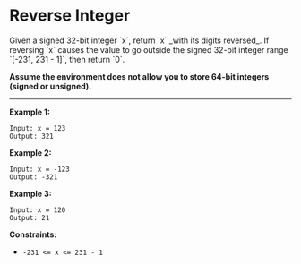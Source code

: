 <h1>Reverse Integer</h1>
Given a signed 32-bit integer `x`, return `x` _with its digits reversed_. If reversing `x` causes the value to go outside the signed 32-bit integer range `[-231, 231 - 1]`, then return `0`.

__Assume the environment does not allow you to store 64-bit integers (signed or unsigned).__

<hr>

__Example 1:__
```
Input: x = 123
Output: 321
```
__Example 2:__
```
Input: x = -123
Output: -321
```
__Example 3:__
```
Input: x = 120
Output: 21
```
__Constraints:__

- `-231 <= x <= 231 - 1`

